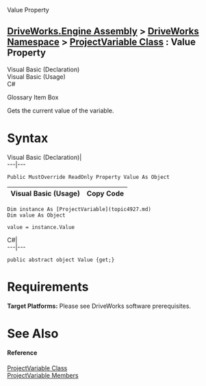 Value Property   
  
[DriveWorks.Engine Assembly](topic2156.md) > [DriveWorks Namespace](topic2159.md) > [ProjectVariable Class](topic4927.md) : Value Property  
---  
  
Visual Basic (Declaration)    
Visual Basic (Usage)    
C# 

Glossary Item Box

Gets the current value of the variable. 

# Syntax

Visual Basic (Declaration)|   
---|---  
      
    
    Public MustOverride ReadOnly Property Value As Object  
  
Visual Basic (Usage)| Copy Code  
---|---  
      
    
    Dim instance As [ProjectVariable](topic4927.md)
    Dim value As Object
     
    value = instance.Value  
  
C#|   
---|---  
      
    
    public abstract object Value {get;}  
  
# Requirements

**Target Platforms:** Please see DriveWorks software prerequisites.

# See Also

#### Reference

[ProjectVariable Class](topic4927.md)   
[ProjectVariable Members](topic4928.md)


